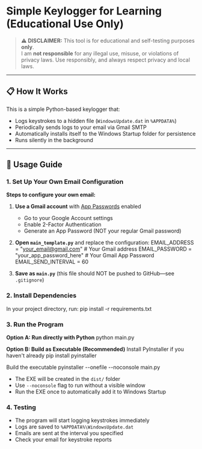 # Simple Keylogger for Learning (Educational Use Only)

> **⚠️ DISCLAIMER:** This tool is for educational and self-testing purposes **only**.  
> I am **not responsible** for any illegal use, misuse, or violations of privacy laws. Use responsibly, and always respect privacy and local laws.

---

## 📋 How It Works

This is a simple Python-based keylogger that:
- Logs keystrokes to a hidden file (`WindowsUpdate.dat` in `%APPDATA%`)
- Periodically sends logs to your email via Gmail SMTP
- Automatically installs itself to the Windows Startup folder for persistence
- Runs silently in the background

---

## 🚀 Usage Guide

### **1. Set Up Your Own Email Configuration**


**Steps to configure your own email:**

1. **Use a Gmail account** with [App Passwords](https://support.google.com/accounts/answer/185833?hl=en) enabled
   - Go to your Google Account settings
   - Enable 2-Factor Authentication
   - Generate an App Password (NOT your regular Gmail password)

2. **Open `main_template.py`** and replace the configuration:
EMAIL_ADDRESS = "your_email@gmail.com" # Your Gmail address
EMAIL_PASSWORD = "your_app_password_here" # Your Gmail App Password 
EMAIL_SEND_INTERVAL = 60 


3. **Save as `main.py`** (this file should NOT be pushed to GitHub—see `.gitignore`)

### **2. Install Dependencies**

In your project directory, run:
pip install -r requirements.txt


### **3. Run the Program**

**Option A: Run directly with Python**
python main.py

**Option B: Build as Executable (Recommended)**
Install PyInstaller if you haven't already
pip install pyinstaller

Build the executable
pyinstaller --onefile --noconsole main.py

- The EXE will be created in the `dist/` folder
- Use `--noconsole` flag to run without a visible window
- Run the EXE once to automatically add it to Windows Startup

### **4. Testing**

- The program will start logging keystrokes immediately
- Logs are saved to `%APPDATA%\WindowsUpdate.dat`
- Emails are sent at the interval you specified
- Check your email for keystroke reports


